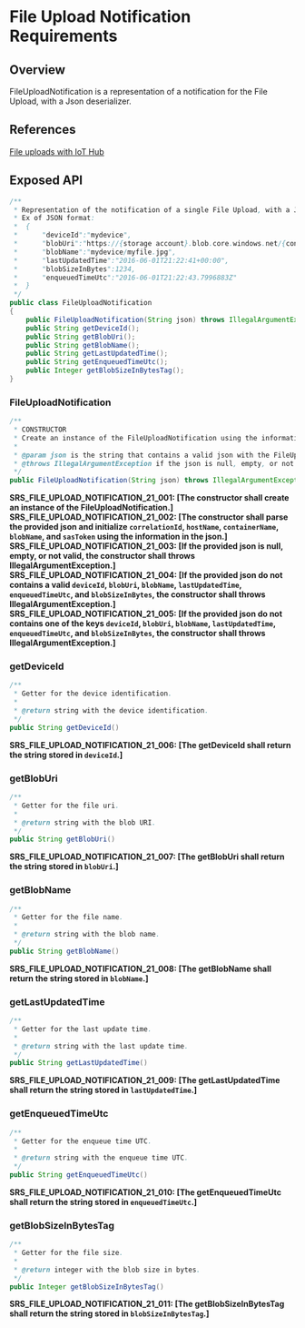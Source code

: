 # File Upload Notification Requirements

## Overview

FileUploadNotification is a representation of a notification for the File Upload, with a Json deserializer.

## References

[File uploads with IoT Hub](https://docs.microsoft.com/en-us/azure/iot-hub/iot-hub-devguide-file-upload)

## Exposed API

```java
/**
 * Representation of the notification of a single File Upload, with a Json deserializer.
 * Ex of JSON format:
 *  {
 *      "deviceId":"mydevice",
 *      "blobUri":"https://{storage account}.blob.core.windows.net/{container name}/mydevice/myfile.jpg",
 *      "blobName":"mydevice/myfile.jpg",
 *      "lastUpdatedTime":"2016-06-01T21:22:41+00:00",
 *      "blobSizeInBytes":1234,
 *      "enqueuedTimeUtc":"2016-06-01T21:22:43.7996883Z"
 *  }
 */
public class FileUploadNotification
{
    public FileUploadNotification(String json) throws IllegalArgumentException;
    public String getDeviceId();
    public String getBlobUri();
    public String getBlobName();
    public String getLastUpdatedTime();
    public String getEnqueuedTimeUtc();
    public Integer getBlobSizeInBytesTag();
}
```

### FileUploadNotification
```java
/**
 * CONSTRUCTOR
 * Create an instance of the FileUploadNotification using the information in the provided json.
 *
 * @param json is the string that contains a valid json with the FileUpload notification.
 * @throws IllegalArgumentException if the json is null, empty, or not valid.
 */
public FileUploadNotification(String json) throws IllegalArgumentException
```
**SRS_FILE_UPLOAD_NOTIFICATION_21_001: [**The constructor shall create an instance of the FileUploadNotification.**]**  
**SRS_FILE_UPLOAD_NOTIFICATION_21_002: [**The constructor shall parse the provided json and initialize `correlationId`, `hostName`, `containerName`, `blobName`, and `sasToken` using the information in the json.**]**  
**SRS_FILE_UPLOAD_NOTIFICATION_21_003: [**If the provided json is null, empty, or not valid, the constructor shall throws IllegalArgumentException.**]**  
**SRS_FILE_UPLOAD_NOTIFICATION_21_004: [**If the provided json do not contains a valid `deviceId`, `blobUri`, `blobName`, `lastUpdatedTime`, `enqueuedTimeUtc`, and `blobSizeInBytes`, the constructor shall throws IllegalArgumentException.**]**  
**SRS_FILE_UPLOAD_NOTIFICATION_21_005: [**If the provided json do not contains one of the keys `deviceId`, `blobUri`, `blobName`, `lastUpdatedTime`, `enqueuedTimeUtc`, and `blobSizeInBytes`, the constructor shall throws IllegalArgumentException.**]**  

### getDeviceId
```java
/**
 * Getter for the device identification.
 *
 * @return string with the device identification.
 */
public String getDeviceId()
```
**SRS_FILE_UPLOAD_NOTIFICATION_21_006: [**The getDeviceId shall return the string stored in `deviceId`.**]**  

### getBlobUri
```java
/**
 * Getter for the file uri.
 *
 * @return string with the blob URI.
 */
public String getBlobUri()
```
**SRS_FILE_UPLOAD_NOTIFICATION_21_007: [**The getBlobUri shall return the string stored in `blobUri`.**]**  

### getBlobName
```java
/**
 * Getter for the file name.
 *
 * @return string with the blob name.
 */
public String getBlobName()
```
**SRS_FILE_UPLOAD_NOTIFICATION_21_008: [**The getBlobName shall return the string stored in `blobName`.**]**  

### getLastUpdatedTime
```java
/**
 * Getter for the last update time.
 *
 * @return string with the last update time.
 */
public String getLastUpdatedTime()
```
**SRS_FILE_UPLOAD_NOTIFICATION_21_009: [**The getLastUpdatedTime shall return the string stored in `lastUpdatedTime`.**]**  

### getEnqueuedTimeUtc
```java
/**
 * Getter for the enqueue time UTC.
 *
 * @return string with the enqueue time UTC.
 */
public String getEnqueuedTimeUtc()
```
**SRS_FILE_UPLOAD_NOTIFICATION_21_010: [**The getEnqueuedTimeUtc shall return the string stored in `enqueuedTimeUtc`.**]**  

### getBlobSizeInBytesTag
```java
/**
 * Getter for the file size.
 *
 * @return integer with the blob size in bytes.
 */
public Integer getBlobSizeInBytesTag()
```
**SRS_FILE_UPLOAD_NOTIFICATION_21_011: [**The getBlobSizeInBytesTag shall return the string stored in `blobSizeInBytesTag`.**]**  

